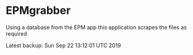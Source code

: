 # EPMgrabber
Using a database from the EPM app this application scrapes the files as required


Latest backup: Sun Sep 22 13:12:01 UTC 2019
